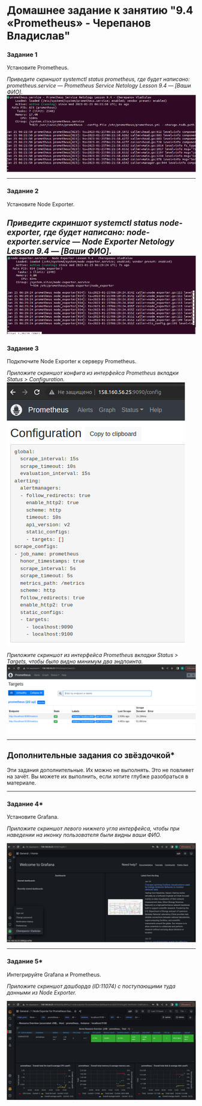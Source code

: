 # Домашнее задание к занятию "9.4 «Prometheus» - Черепанов Владислав"



### Задание 1

Установите Prometheus.

*Приведите скриншот systemctl status prometheus, где будет написано: prometheus.service — Prometheus Service Netology Lesson 9.4 — [Ваши ФИО].*  
![Скриншот-1](https://github.com/plusvaldis/srlb-hw/blob/main/9.4-hw/img/img1.png)

---

### Задание 2

Установите Node Exporter.

*Приведите скриншот systemctl status node-exporter, где будет написано: node-exporter.service — Node Exporter Netology Lesson 9.4 — [Ваши ФИО].*  
![Скриншот-2](https://github.com/plusvaldis/srlb-hw/blob/main/9.4-hw/img/img2.png)
---

### Задание 3

Подключите Node Exporter к серверу Prometheus.

*Приложите скриншот конфига из интерфейса Prometheus вкладки Status > Configuration.*  
![Скриншот-3](https://github.com/plusvaldis/srlb-hw/blob/main/9.4-hw/img/img3.png)  

*Приложите скриншот из интерфейса Prometheus вкладки Status > Targets, чтобы было видно минимум два эндпоинта.*  
![Скриншот-4](https://github.com/plusvaldis/srlb-hw/blob/main/9.4-hw/img/img4.png)

---
## Дополнительные задания со звёздочкой*

Эти задания дополнительные. Их можно не выполнять. Это не повлияет на зачёт. Вы можете их выполнить, если хотите глубже разобраться в материале.

---

### Задание 4*

Установите Grafana.

*Приложите скриншот левого нижнего угла интерфейса, чтобы при наведении на иконку пользователя были видны ваши ФИО.*  

![Скриншот-5](https://github.com/plusvaldis/srlb-hw/blob/main/9.4-hw/img/img5.png)

---

### Задание 5*

Интегрируйте Grafana и Prometheus.

*Приложите скриншот дашборда (ID:11074) с поступающими туда данными из Node Exporter.*  

![Скриншот-6](https://github.com/plusvaldis/srlb-hw/blob/main/9.4-hw/img/img6.png)

